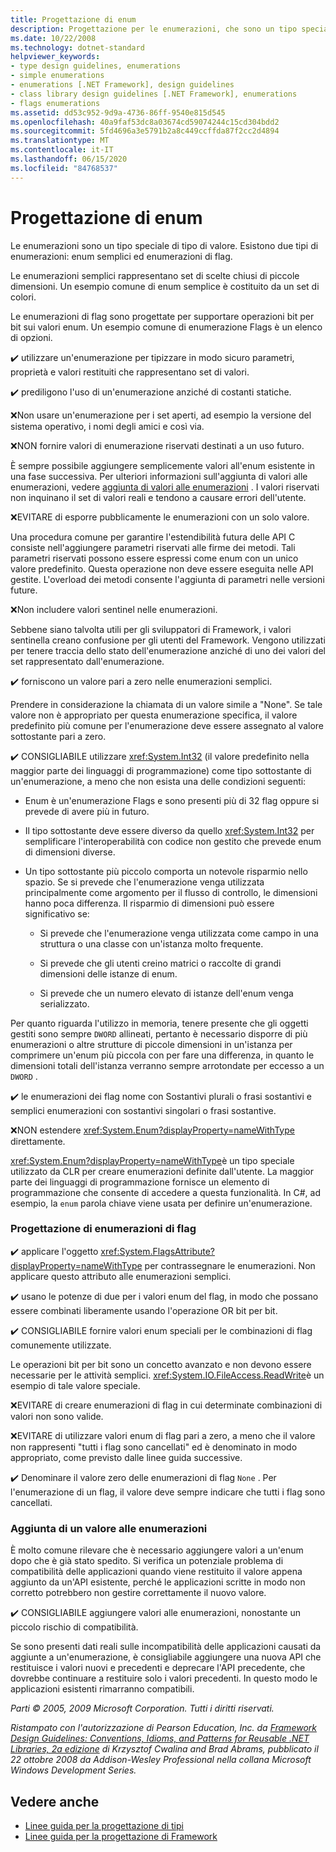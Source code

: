 ```yaml
---
title: Progettazione di enum
description: Progettazione per le enumerazioni, che sono un tipo speciale di tipo di valore. Le enumerazioni semplici contengono set di scelte ridotte e chiuse. Le enumerazioni di flag supportano operazioni bit per bit sui valori enum.
ms.date: 10/22/2008
ms.technology: dotnet-standard
helpviewer_keywords:
- type design guidelines, enumerations
- simple enumerations
- enumerations [.NET Framework], design guidelines
- class library design guidelines [.NET Framework], enumerations
- flags enumerations
ms.assetid: dd53c952-9d9a-4736-86ff-9540e815d545
ms.openlocfilehash: 40a9faf53dc8a03674cd59074244c15cd304bdd2
ms.sourcegitcommit: 5fd4696a3e5791b2a8c449ccffda87f2cc2d4894
ms.translationtype: MT
ms.contentlocale: it-IT
ms.lasthandoff: 06/15/2020
ms.locfileid: "84768537"
---
```

# <a name="enum-design"></a>Progettazione di enum

Le enumerazioni sono un tipo speciale di tipo di valore. Esistono due tipi di enumerazioni: enum semplici ed enumerazioni di flag.

Le enumerazioni semplici rappresentano set di scelte chiusi di piccole dimensioni. Un esempio comune di enum semplice è costituito da un set di colori.

Le enumerazioni di flag sono progettate per supportare operazioni bit per bit sui valori enum. Un esempio comune di enumerazione Flags è un elenco di opzioni.

✔️ utilizzare un'enumerazione per tipizzare in modo sicuro parametri, proprietà e valori restituiti che rappresentano set di valori.

✔️ prediligono l'uso di un'enumerazione anziché di costanti statiche.

❌Non usare un'enumerazione per i set aperti, ad esempio la versione del sistema operativo, i nomi degli amici e così via.

❌NON fornire valori di enumerazione riservati destinati a un uso futuro.

È sempre possibile aggiungere semplicemente valori all'enum esistente in una fase successiva. Per ulteriori informazioni sull'aggiunta di valori alle enumerazioni, vedere [aggiunta di valori alle enumerazioni](#add_value) . I valori riservati non inquinano il set di valori reali e tendono a causare errori dell'utente.

❌EVITARE di esporre pubblicamente le enumerazioni con un solo valore.

Una procedura comune per garantire l'estendibilità futura delle API C consiste nell'aggiungere parametri riservati alle firme dei metodi. Tali parametri riservati possono essere espressi come enum con un unico valore predefinito. Questa operazione non deve essere eseguita nelle API gestite. L'overload dei metodi consente l'aggiunta di parametri nelle versioni future.

❌Non includere valori sentinel nelle enumerazioni.

Sebbene siano talvolta utili per gli sviluppatori di Framework, i valori sentinella creano confusione per gli utenti del Framework. Vengono utilizzati per tenere traccia dello stato dell'enumerazione anziché di uno dei valori del set rappresentato dall'enumerazione.

✔️ forniscono un valore pari a zero nelle enumerazioni semplici.

Prendere in considerazione la chiamata di un valore simile a "None". Se tale valore non è appropriato per questa enumerazione specifica, il valore predefinito più comune per l'enumerazione deve essere assegnato al valore sottostante pari a zero.

✔️ CONSIGLIABILE utilizzare <xref:System.Int32> (il valore predefinito nella maggior parte dei linguaggi di programmazione) come tipo sottostante di un'enumerazione, a meno che non esista una delle condizioni seguenti:

- Enum è un'enumerazione Flags e sono presenti più di 32 flag oppure si prevede di avere più in futuro.

- Il tipo sottostante deve essere diverso da quello <xref:System.Int32> per semplificare l'interoperabilità con codice non gestito che prevede enum di dimensioni diverse.

- Un tipo sottostante più piccolo comporta un notevole risparmio nello spazio. Se si prevede che l'enumerazione venga utilizzata principalmente come argomento per il flusso di controllo, le dimensioni hanno poca differenza. Il risparmio di dimensioni può essere significativo se:

  - Si prevede che l'enumerazione venga utilizzata come campo in una struttura o una classe con un'istanza molto frequente.

  - Si prevede che gli utenti creino matrici o raccolte di grandi dimensioni delle istanze di enum.

  - Si prevede che un numero elevato di istanze dell'enum venga serializzato.

Per quanto riguarda l'utilizzo in memoria, tenere presente che gli oggetti gestiti sono sempre `DWORD` allineati, pertanto è necessario disporre di più enumerazioni o altre strutture di piccole dimensioni in un'istanza per comprimere un'enum più piccola con per fare una differenza, in quanto le dimensioni totali dell'istanza verranno sempre arrotondate per eccesso a un `DWORD` .

✔️ le enumerazioni dei flag nome con Sostantivi plurali o frasi sostantivi e semplici enumerazioni con sostantivi singolari o frasi sostantive.

❌NON estendere <xref:System.Enum?displayProperty=nameWithType> direttamente.

<xref:System.Enum?displayProperty=nameWithType>è un tipo speciale utilizzato da CLR per creare enumerazioni definite dall'utente. La maggior parte dei linguaggi di programmazione fornisce un elemento di programmazione che consente di accedere a questa funzionalità. In C#, ad esempio, la `enum` parola chiave viene usata per definire un'enumerazione.

<a name="design"></a>

### <a name="designing-flag-enums"></a>Progettazione di enumerazioni di flag

✔️ applicare l'oggetto <xref:System.FlagsAttribute?displayProperty=nameWithType> per contrassegnare le enumerazioni. Non applicare questo attributo alle enumerazioni semplici.

✔️ usano le potenze di due per i valori enum del flag, in modo che possano essere combinati liberamente usando l'operazione OR bit per bit.

✔️ CONSIGLIABILE fornire valori enum speciali per le combinazioni di flag comunemente utilizzate.

Le operazioni bit per bit sono un concetto avanzato e non devono essere necessarie per le attività semplici. <xref:System.IO.FileAccess.ReadWrite>è un esempio di tale valore speciale.

❌EVITARE di creare enumerazioni di flag in cui determinate combinazioni di valori non sono valide.

❌EVITARE di utilizzare valori enum di flag pari a zero, a meno che il valore non rappresenti "tutti i flag sono cancellati" ed è denominato in modo appropriato, come previsto dalle linee guida successive.

✔️ Denominare il valore zero delle enumerazioni di flag `None` . Per l'enumerazione di un flag, il valore deve sempre indicare che tutti i flag sono cancellati.

<a name="add_value"></a>

### <a name="adding-value-to-enums"></a>Aggiunta di un valore alle enumerazioni

È molto comune rilevare che è necessario aggiungere valori a un'enum dopo che è già stato spedito. Si verifica un potenziale problema di compatibilità delle applicazioni quando viene restituito il valore appena aggiunto da un'API esistente, perché le applicazioni scritte in modo non corretto potrebbero non gestire correttamente il nuovo valore.

✔️ CONSIGLIABILE aggiungere valori alle enumerazioni, nonostante un piccolo rischio di compatibilità.

Se sono presenti dati reali sulle incompatibilità delle applicazioni causati da aggiunte a un'enumerazione, è consigliabile aggiungere una nuova API che restituisce i valori nuovi e precedenti e deprecare l'API precedente, che dovrebbe continuare a restituire solo i valori precedenti. In questo modo le applicazioni esistenti rimarranno compatibili.

*Parti © 2005, 2009 Microsoft Corporation. Tutti i diritti riservati.*

*Ristampato con l'autorizzazione di Pearson Education, Inc. da [Framework Design Guidelines: Conventions, Idioms, and Patterns for Reusable .NET Libraries, 2a edizione](https://www.informit.com/store/framework-design-guidelines-conventions-idioms-and-9780321545619) di Krzysztof Cwalina and Brad Abrams, pubblicato il 22 ottobre 2008 da Addison-Wesley Professional nella collana Microsoft Windows Development Series.*

## <a name="see-also"></a>Vedere anche

- [Linee guida per la progettazione di tipi](type.md)
- [Linee guida per la progettazione di Framework](index.md)
